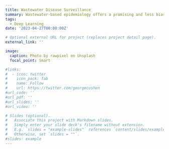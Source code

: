 ```yaml
---
title: Wastewater Disease Surveillance
summary: Wastewater-based epidemiology offers a promising and less biased alternative to current passive surveillance methods for respiratory viruses, demonstrating correlations with reported cases, positivity rates, and hospitalizations. However, modeling disease dynamics based on wastewater presents challenges due to the potential impact of various factors on the accuracy and reliability of the data. This project addresses knowledge and methodology gaps in using wastewater data to monitor viral respiratory diseases by developing and implementing a comprehensive modeling framework incorporating data filtering methods, spatial-temporal modeling, and optimization techniques.
tags:
  - Deep Learning
date: '2023-04-27T00:00:00Z'

# Optional external URL for project (replaces project detail page).
external_link: ''

image:
  caption: Photo by rawpixel on Unsplash
  focal_point: Smart

#links:
#  - icon: twitter
#    icon_pack: fab
#    name: Follow
#    url: https://twitter.com/georgecushen
#url_code: ''
#url_pdf: ''
#url_slides: ''
#url_video: ''

# Slides (optional).
#   Associate this project with Markdown slides.
#   Simply enter your slide deck's filename without extension.
#   E.g. `slides = "example-slides"` references `content/slides/example-slides.md`.
#   Otherwise, set `slides = ""`.
#slides: example
---
```


